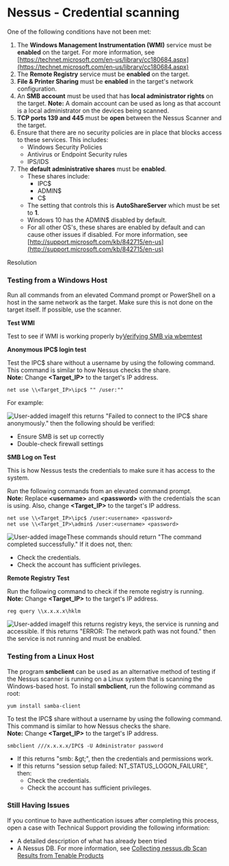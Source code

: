 # Nessus - Credential scanning



One of the following conditions have not been met:

1. The **Windows Management Instrumentation \(WMI\)** service must be **enabled** on the target. For more information, see [https://technet.microsoft.com/en-us/library/cc180684.aspx](https://technet.microsoft.com/en-us/library/cc180684.aspx)
2. The **Remote Registry** service must be **enabled** on the target.
3. **File & Printer Sharing** must be **enabled** in the target's network configuration.
4. An **SMB account** must be used that has **local administrator rights** on the target. **Note:** A domain account can be used as long as that account is a local administrator on the devices being scanned.
5. **TCP ports 139 and 445** must be **open** between the Nessus Scanner and the target.
6. Ensure that there are no security policies are in place that blocks access to these services. This includes:
   * Windows Security Policies
   * Antivirus or Endpoint Security rules
   * IPS/IDS
7. The **default administrative shares** must be **enabled**.
   * These shares include:
     * IPC$
     * ADMIN$
     * C$
   * The setting that controls this is **AutoShareServer** which must be set to **1**.
   * Windows 10 has the ADMIN$ disabled by default.
   * For all other OS's, these shares are enabled by default and can cause other issues if disabled. For more information, see [http://support.microsoft.com/kb/842715/en-us](http://support.microsoft.com/kb/842715/en-us)

Resolution

### Testing from a Windows Host

Run all commands from an elevated Command prompt or PowerShell on a host in the same network as the target. Make sure this is not done on the target itself. If possible, use the scanner.

**Test WMI**

Test to see if WMI is working properly by[Verifying SMB via wbemtest](https://community.tenable.com/s/article/Verifying-SMB-via-wbemtest) 

**Anonymous IPC$ login test**

Test the IPC$ share without a username by using the following command. This command is similar to how Nessus checks the share.  
**Note:** Change **&lt;Target\_IP&gt;** to the target's IP address.

```text
net use \\<Target_IP>\ipc$ "" /user:""
```

For example:

![User-added image](https://community.tenable.com/servlet/rtaImage?eid=ka63a000000LFBp&feoid=00N60000003Ci0t&refid=0EMf2000000g6OI)If this returns "Failed to connect to the IPC$ share anonymously." then the following should be verified:

* Ensure SMB is set up correctly
* Double-check firewall settings

**SMB Log on Test**

This is how Nessus tests the credentials to make sure it has access to the system.

Run the following commands from an elevated command prompt.  
**Note:** Replace **&lt;username&gt;** and **&lt;password&gt;** with the credentials the scan is using. Also, change **&lt;Target\_IP&gt;** to the target's IP address.

```text
net use \\<Target_IP>\ipc$ /user:<username> <password>
net use \\<Target_IP>\admin$ /user:<username> <password>
```

![User-added image](https://community.tenable.com/servlet/rtaImage?eid=ka63a000000LFBp&feoid=00N60000003Ci0t&refid=0EMf2000000g6QE)These commands should return "The command completed successfully." If it does not, then:

* Check the credentials.
* Check the account has sufficient privileges.

**Remote Registry Test**

Run the following command to check if the remote registry is running.  
**Note:** Change **&lt;Target\_IP&gt;** to the target's IP address.

```text
reg query \\x.x.x.x\hklm
```

![User-added image](https://community.tenable.com/servlet/rtaImage?eid=ka63a000000LFBp&feoid=00N60000003Ci0t&refid=0EMf2000000g6ON)If this returns registry keys, the service is running and accessible.  If this returns "ERROR: The network path was not found." then the service is not running and must be enabled.

### Testing from a Linux Host

The program **smbclient** can be used as an alternative method of testing if the Nessus scanner is running on a Linux system that is scanning the Windows-based host. To install **smbclient**, run the following command as root:

```text
yum install samba-client
```

To test the IPC$ share without a username by using the following command. This command is similar to how Nessus checks the share.  
**Note:** Change **&lt;Target\_IP&gt;** to the target's IP address.

```text
smbclient ///x.x.x.x/IPC$ -U Administrator password
```

* If this returns "smb: \&gt;", then the credentials and permissions work.
* If this returns "session setup failed: NT\_STATUS\_LOGON\_FAILURE", then:
  * Check the credentials.
  * Check the account has sufficient privileges.

### ​​Still Having Issues

If you continue to have authentication issues after completing this process, open a case with Technical Support providing the following information:

* A detailed description of what has already been tried
* A Nessus DB. For more information, see [Collecting nessus.db Scan Results from Tenable Products](https://community.tenable.com/s/article/Collecting-nessus-db-Scan-Results-from-Tenable-Products)

